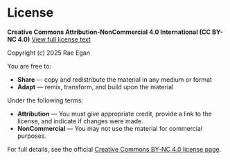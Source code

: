 # License

**Creative Commons Attribution-NonCommercial 4.0 International (CC BY-NC 4.0)**
[View full license text](https://creativecommons.org/licenses/by-nc/4.0/legalcode)

Copyright (c) 2025 Rae Egan

You are free to:
- **Share** — copy and redistribute the material in any medium or format
- **Adapt** — remix, transform, and build upon the material

Under the following terms:
- **Attribution** — You must give appropriate credit, provide a link to the license, and indicate if changes were made.
- **NonCommercial** — You may not use the material for commercial purposes.

For full details, see the official [Creative Commons BY-NC 4.0 license page](https://creativecommons.org/licenses/by-nc/4.0/).
